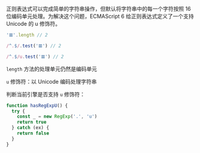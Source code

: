 正则表达式可以完成简单的字符串操作，但默认将字符串中的每一个字符按照 16 位编码单元处理。为解决这个问题，ECMAScript 6 给正则表达式定义了一个支持 Unicode 的 u 修饰符。

```js
'𝌆'.length // 2

/^.$/.test('𝌆') // 2

/^.$/u.test('𝌆') // 2
```

`length` 方法的处理单元仍然是编码单元

`u` 修饰符：以 Unicode 编码处理字符串

判断当前引擎是否支持 `u` 修饰符：

```js
function hasRegExpU() {
  try {
    const _ = new RegExp('.', 'u')
    return true
  } catch (ex) {
    return false
  }
}
```
